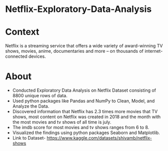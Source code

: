 # Netflix-Exploratory-Data-Analysis

# Context
Netflix is a streaming service that offers a wide variety of award-winning TV shows, movies, anime, documentaries and more – on thousands of internet-connected devices.

# About

* Conducted Exploratory Data Analysis on Netflix Dataset consisting of 8800 unique rows of data.
* Used python packages like Pandas and NumPy to Clean, Model, and Analyze the Data.
* Discovered information that Netflix has 2.3 times more movies that TV shows, most content on Netflix was created in 2018 and the month with the most movies and tv shows of all time is july. 
* Τhe imdb score for most movies and tv shows ranges from 6 to 8.
* Visualized the findings using python packages Seaborn and Matplotlib.
* Link to Dataset- https://www.kaggle.com/datasets/shivamb/netflix-shows
